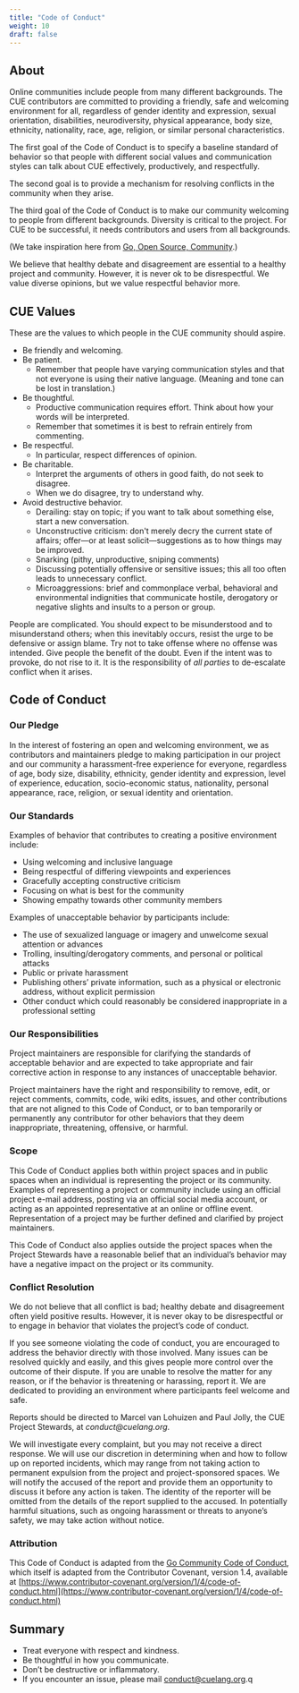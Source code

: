 ```yaml
---
title: "Code of Conduct"
weight: 10
draft: false
---
```


## About

Online communities include people from many different backgrounds. The CUE
contributors are committed to providing a friendly, safe and welcoming environment
for all, regardless of gender identity and expression, sexual orientation,
disabilities, neurodiversity, physical appearance, body size, ethnicity,
nationality, race, age, religion, or similar personal characteristics.

The first goal of the Code of Conduct is to specify a baseline standard of
behavior so that people with different social values and communication styles
can talk about CUE effectively, productively, and respectfully.

The second goal is to provide a mechanism for resolving conflicts
in the community when they arise.

The third goal of the Code of Conduct is to make our community welcoming
to people from different backgrounds. Diversity is critical to the project.
For CUE to be successful, it needs contributors and users from all backgrounds.

(We take inspiration here from [Go, Open Source, Community](https://blog.golang.org/open-source).)

We believe that healthy debate and disagreement are essential to a
healthy project and community. However, it is never ok to be disrespectful.
We value diverse opinions, but we value respectful behavior more.

## CUE Values

These are the values to which people in the CUE community should aspire.

*   Be friendly and welcoming.
*   Be patient.
    *   Remember that people have varying communication styles and that
    not everyone is using their native language.
    (Meaning and tone can be lost in translation.)
*   Be thoughtful.
    *   Productive communication requires effort. Think about how your words will be interpreted.
    *   Remember that sometimes it is best to refrain entirely from commenting.
*   Be respectful.
    *   In particular, respect differences of opinion.
*   Be charitable.
    *   Interpret the arguments of others in good faith, do not seek to disagree.
    *   When we do disagree, try to understand why.
*   Avoid destructive behavior.
    *   Derailing: stay on topic; if you want to talk about
    something else, start a new conversation.
    *   Unconstructive criticism: don't merely decry the current state of affairs;
    offer—or at least solicit—suggestions as to how things may be improved.
    *   Snarking (pithy, unproductive, sniping comments)
    *   Discussing potentially offensive or sensitive issues; this all too often
    leads to unnecessary conflict.
    *   Microaggressions: brief and commonplace verbal, behavioral and
    environmental indignities that communicate hostile, derogatory or negative
    slights and insults to a person or group.

People are complicated. You should expect to be misunderstood and to misunderstand others;
when this inevitably occurs, resist the urge to be defensive or assign blame.
Try not to take offense where no offense was intended. Give people the benefit
of the doubt. Even if the intent was to provoke, do not rise to it.
It is the responsibility of _all parties_ to de-escalate conflict when it arises.

## Code of Conduct

### Our Pledge

In the interest of fostering an open and welcoming environment,
we as contributors and maintainers pledge to making participation in our project
and our community a harassment-free experience for everyone, regardless of age,
body size, disability, ethnicity, gender identity and expression, level of experience,
education, socio-economic status, nationality, personal appearance, race,
religion, or sexual identity and orientation.

### Our Standards

Examples of behavior that contributes to creating a positive environment include:

*   Using welcoming and inclusive language
*   Being respectful of differing viewpoints and experiences
*   Gracefully accepting constructive criticism
*   Focusing on what is best for the community
*   Showing empathy towards other community members

Examples of unacceptable behavior by participants include:

*   The use of sexualized language or imagery and unwelcome sexual attention or advances
*   Trolling, insulting/derogatory comments, and personal or political attacks
*   Public or private harassment
*   Publishing others’ private information, such as a physical or electronic address, without explicit permission
*   Other conduct which could reasonably be considered inappropriate in a professional setting

### Our Responsibilities

Project maintainers are responsible for clarifying the standards of
acceptable behavior and are expected to take appropriate and fair corrective
action in response to any instances of unacceptable behavior.

Project maintainers have the right and responsibility to remove, edit, or reject
comments, commits, code, wiki edits, issues, and other contributions that are
not aligned to this Code of Conduct, or to ban temporarily or permanently any
contributor for other behaviors that they deem inappropriate,
threatening, offensive, or harmful.

### Scope

This Code of Conduct applies both within project spaces and in public spaces
when an individual is representing the project or its community.
Examples of representing a project or community include using an official
project e-mail address, posting via an official social media account, or acting
as an appointed representative at an online or offline event. Representation
of a project may be further defined and clarified by project maintainers.

This Code of Conduct also applies outside the project spaces when the
Project Stewards have a reasonable belief that an individual’s behavior may
have a negative impact on the project or its community.

### Conflict Resolution

We do not believe that all conflict is bad; healthy debate and disagreement
often yield positive results. However, it is never okay to be disrespectful or
to engage in behavior that violates the project’s code of conduct.

If you see someone violating the code of conduct, you are encouraged to address
the behavior directly with those involved. Many issues can be resolved quickly
and easily, and this gives people more control over the outcome of their dispute.
If you are unable to resolve the matter for any reason, or if the behavior is
threatening or harassing, report it. We are dedicated to providing an environment
where participants feel welcome and safe.

Reports should be directed to Marcel van Lohuizen and Paul Jolly, the CUE Project Stewards, at _conduct@cuelang.org_.

We will investigate every complaint, but you may not receive a direct response.
We will use our discretion in determining when and how to follow up on reported
incidents, which may range from not taking action to permanent expulsion from
the project and project-sponsored spaces. We will notify the accused of the report
and provide them an opportunity to discuss it before any action is taken.
The identity of the reporter will be omitted from the details of the report supplied
to the accused. In potentially harmful situations, such as ongoing harassment or
threats to anyone’s safety, we may take action without notice.

### Attribution[](#attribution)

This Code of Conduct is adapted from the [Go Community Code of Conduct](https://go.dev/conduct),
which itself is adapted from the Contributor Covenant, version 1.4, available at [https://www.contributor-covenant.org/version/1/4/code-of-conduct.html](https://www.contributor-covenant.org/version/1/4/code-of-conduct.html)

Summary[](#summary)
-------------------

*   Treat everyone with respect and kindness.
*   Be thoughtful in how you communicate.
*   Don’t be destructive or inflammatory.
*   If you encounter an issue, please mail [conduct@cuelang.org](mailto:conduct@cuelang.org).q
